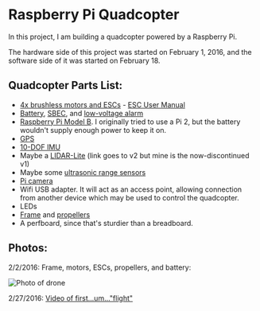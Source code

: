 # Raspberry Pi Quadcopter

In this project, I am building a quadcopter powered by a Raspberry Pi.

The hardware side of this project was started on February 1, 2016, and the software side of it was started on February 18.

## Quadcopter Parts List:
* [4x brushless motors and ESCs](https://www.hobbyking.com/hobbyking/store/uh_viewItem.asp?idProduct=76073) - [ESC User Manual](http://www.flyingtech.co.uk/sites/default/files/product_files/AfroESC%2020A%20USER%20MANUAL_0.pdf)
* [Battery](https://www.hobbyking.com/hobbyking/store/uh_viewItem.asp?idProduct=84097), [SBEC](https://www.hobbyking.com/hobbyking/store/uh_viewItem.asp?idProduct=64373), and [low-voltage alarm](https://www.hobbyking.com/hobbyking/store/uh_viewItem.asp?idProduct=58506)
* [Raspberry Pi Model B](https://www.raspberrypi.org/products/model-b/). I originally tried to use a Pi 2, but the battery wouldn't supply enough power to keep it on.
* [GPS](https://www.adafruit.com/products/746)
* [10-DOF IMU](https://www.adafruit.com/products/1604)
* Maybe a [LIDAR-Lite](http://pulsedlight3d.com/) (link goes to v2 but mine is the now-discontinued v1)
* Maybe some [ultrasonic range sensors](http://www.robotshop.com/en/hc-sr04-ultrasonic-range-finder.html)
* [Pi camera](https://www.raspberrypi.org/products/camera-module/)
* Wifi USB adapter. It will act as an access point, allowing connection from another device which may be used to control the quadcopter.
* LEDs
* [Frame](https://www.hobbyking.com/hobbyking/store/uh_viewItem.asp?idProduct=66323) and [propellers](https://www.hobbyking.com/hobbyking/store/uh_viewItem.asp?idProduct=84400)
* A perfboard, since that's sturdier than a breadboard.

## Photos:

2/2/2016: Frame, motors, ESCs, propellers, and battery:

![Photo of drone](https://raw.githubusercontent.com/jonkeller/RaspberryPiQuadcopter/master/doc/img/IMG_20160202_175932.jpg)

2/27/2016: [Video of first...um..."flight"](https://www.youtube.com/watch?v=OnDQe11cgWQ)

